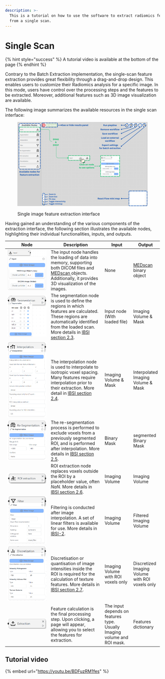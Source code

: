 ```yaml
---
description: >-
  This is a tutorial on how to use the software to extract radiomics features
  from a single scan.
---
```


# Single Scan

{% hint style="success" %}
A tutorial video is available at the bottom of the page
{% endhint %}

Contrary to the Batch Extraction implementation, the single-scan feature extraction provides great flexibility through a drag-and-drop design. This enables users to customize their Radiomics analysis for a specific image. In this mode, users have control over the processing steps and the features to be extracted. Moreover, additional features such as 3D image visualization are available.

The following image summarizes the available resources in the single scan interface:

<figure><img src="../../../.gitbook/assets/MEDimageSingleExtraction.png" alt=""><figcaption><p>Single image feature extraction interface</p></figcaption></figure>

Having gained an understanding of the various components of the extraction interface, the following section illustrates the available nodes, highlighting their individual functionalities, inputs, and outputs.



<table><thead><tr><th width="255">Node</th><th width="261">Description</th><th width="109">Input</th><th>Output</th></tr></thead><tbody><tr><td><img src="../../../.gitbook/assets/InputNode.png" alt="" data-size="original"></td><td>The input node handles the loading of data into memory, supporting both DICOM files and <a href="https://medimage.readthedocs.io/en/latest/tutorials.html#medimage-class">MEDscan </a>objects. Additionally, it provides 3D visualization of the images.</td><td>None</td><td><a href="https://medimage.readthedocs.io/en/latest/tutorials.html#medimage-class">MEDscan </a>binary object</td></tr><tr><td><img src="../../../.gitbook/assets/image (7).png" alt="" data-size="original"></td><td>The segmentation node is used to define the regions in which features are calculated. These regions are automatically identified from the loaded scan. More details in <a href="https://arxiv.org/pdf/1612.07003.pdf#section.2.3">IBSI section 2.3</a>.</td><td>Input node (With loaded file)</td><td>Imaging Volume &#x26; Mask</td></tr><tr><td><img src="../../../.gitbook/assets/image (8).png" alt="" data-size="original"></td><td>The interpolation node is used to interpolate to isotropic voxel spacing. Many features require interpolation prior to their extraction. More detail in <a href="https://arxiv.org/pdf/1612.07003.pdf#section.2.4">IBSI section 2.4</a>.</td><td>Imaging Volume &#x26; Mask</td><td>Interpolated Imaging Volume &#x26; Mask</td></tr><tr><td><img src="../../../.gitbook/assets/image (9).png" alt="" data-size="original"></td><td>The re-segmentation process is performed to exclude voxels from a previously segmented ROI, and is performed after interpolation. More details in <a href="https://arxiv.org/pdf/1612.07003.pdf#section.2.5">IBSI section 2.5</a>.</td><td>Binary Mask</td><td>segmented Binary Mask</td></tr><tr><td><img src="../../../.gitbook/assets/image (10).png" alt="" data-size="original"></td><td>ROI extraction node replaces voxels outside the ROI by a placeholder value, often <em>NaN</em>. More details in <a href="https://arxiv.org/pdf/1612.07003.pdf#section.2.6">IBSI section 2.6</a>.</td><td>Imaging Volume</td><td>Imaging Volume</td></tr><tr><td><img src="../../../.gitbook/assets/image (11).png" alt="" data-size="original"></td><td>Filtering is conducted after image interpolation. A set of linear filters is available for use. More details in <a href="https://arxiv.org/pdf/2006.05470.pdf">IBSI-2</a>.</td><td>Imaging Volume</td><td>Filtered Imaging Volume</td></tr><tr><td><img src="../../../.gitbook/assets/image (12).png" alt="" data-size="original"></td><td>Discretisation or quantisation of image intensities inside the ROI is required for the calculation of texture features. More details in <a href="https://arxiv.org/pdf/1612.07003.pdf#section.2.7">IBSI section 2.7</a>.</td><td>Imaging Volume with ROI voxels only</td><td>Discretized Imaging Volume with ROI voxels only</td></tr><tr><td><img src="../../../.gitbook/assets/image (13).png" alt="" data-size="original"></td><td>Feature calculation is the final processing step. Upon clicking, a page will appear, allowing you to select the features for extraction.</td><td>The input depends on features type. Usually Imaging volume and ROI mask.</td><td>Features dictionary</td></tr></tbody></table>

## Tutorial video

{% embed url="https://youtu.be/BDFuzRM1fes" %}
